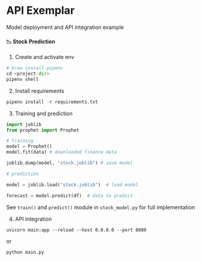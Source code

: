# API Exemplar

Model deployment and API integration example


#### 📉 Stock Prediction

1. Create and activate env

```py
# brew install pipenv
cd <project-dir>
pipenv shell
```

2. Install requirements

```py
pipenv install -r requirements.txt
```

3. Training and prediction

```py
import joblib
from prophet import Prophet

# training
model = Prophet()
model.fit(data) # downloaded finance data

joblib.dump(model, "stock.joblib") # save model

# prediction

model = joblib.load("stock.joblib")  # load model

forecast = model.predict(df)  # data to predict
```

See `train()` and `predict()` module in `stock_model.py` for full implementation


4. API integration

```shell
uvicorn main:app --reload --host 0.0.0.0 --port 8080
```

or

```py
python main.py
```